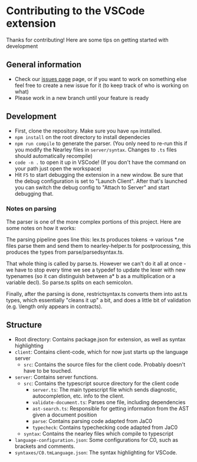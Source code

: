 # Contributing to the VSCode extension

Thanks for contributing! Here are some tips on getting started with development

## General information
* Check our [issues page](https://github.com/CalLavicka/c0-vscode-extension/issues) page, or if you want to work on something else feel free to create a new issue for it (to keep track of who is working on what) 
* Please work in a new branch until your feature is ready

## Development

* First, clone the repository. Make sure you have `npm` installed.
* `npm install` on the root directory to install dependecies
* `npm run compile` to generate the parser. (You only need to re-run this if you modify the Nearley files in `server/syntax`. Changes to `.ts` files should automatically recompile)
* `code -n .` to open it up in VSCode! (If you don't have the command on your path just open the workspace)
* Hit `F5` to start debugging the extension in a new window. Be sure that the
debug configuration is set to "Launch Client". After that's launched you can switch
the debug config to "Attach to Server" and start debugging that. 

### Notes on parsing
The parser is one of the more complex portions of this project. Here are some notes on how it works:

The parsing pipeline goes line this: lex.ts produces tokens -> various \*.ne files parse them and send them to nearley-helper.ts for postprocessing, this produces the types from parse/parsedsyntax.ts.

That whole thing is called by parse.ts. However we can't do it all at once - we have to stop every time we see a typedef to update the lexer with new typenames (so it can distinguish between a* b as a multiplication or a variable decl). So parse.ts splits on each semicolon.

Finally, after the parsing is done, restrictsyntax.ts converts them into ast.ts types, which essentially "cleans it up" a bit, and does a little bit of validation (e.g. \length only appears in contracts).



## Structure

* Root directory: Contains package.json for extension, as well as syntax highlighting
* `client`: Contains client-code, which for now just starts up the language server
    * `src`: Contains the source files for the client code. Probably doesn't have to be touched.
* `server`: Contains server functions.
    * `src`: Contains the typescript source directory for the client code
        * `server.ts`: The main typescript file which sends diagnostic, autocompletion, etc. info to the client.
        * `validate-document.ts`: Parses one file, including dependencies
        * `ast-search.ts`: Responsible for getting information from the AST given a document position 
        * `parse`: Contains parsing code adapted from JaC0
        * `typecheck`: Contains typechecking code adapted from JaC0
    * `syntax`: Contains the nearley files which compile to typescript
* `language-configuration.json`: Some configurations for C0, such as brackets and comments.
* `syntaxes/C0.tmLanguage.json`: The syntax highlighting for VSCode.
